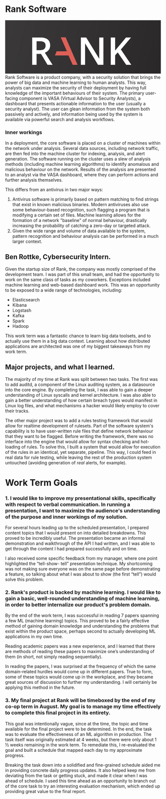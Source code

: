 # Rank Software

![Rank Logo][rank-logo]  
Rank Software is a product company, with a security solution that brings the power of big data and machine learning to human analysts. This way, analysts can maximize the security of their deployment by having full knowledge of the important behaviours of their system. The primary user-facing component is VASA (Virtual Advisor to Security Analysts), a dashboard that presents actionable information to the user (usually a security analyst). The user can glean information from the system both passively and actively, and information being used by the system is available via powerful search and analysis workflows.

### Inner workings
In a deployment, the core software is placed on a cluster of machines within the network under analysis. Several data sources, including network traffic, are then fed into the machine cluster for indexing, analysis, and alert generation. The software running on the cluster uses a slew of analysis methods (including machine learning algorithms) to identify anomalous and malicious behaviour on the network. Results of the analysis are presented to an analyst via the VASA dashboard, where they can perform actions and further analysis themselves.

This differs from an antivirus in two major ways:
1. Antivirus software is primarily based on pattern matching to find strings that exist in known malicious binaries. Modern antiviruses also use some behaviour-based recognition, such flagging a program that is modifying a certain set of files. Machine learning allows for the formation of a network "baseline" of normal behaviour, drastically increasing the probability of catching a zero-day or targeted attack.
2. Given the wide range and volume of data available to the system, pattern recognition and behaviour analysis can be performed in a much larger context.

## Ben Rottke, Cybersecurity Intern.
Given the startup size of Rank, the company was mostly comprised of the development team. I was part of this small team, and had the opportunity to work on the same class of tasks as my coworkers. Exceptions included machine learning and web-based dashboard work. This was an opportunity to be exposed to a wide range of technologies, including:
+ Elasticsearch
+ Kibana
+ Logstash
+ Kafka
+ Spark
+ Hadoop

This work term was a fantastic chance to learn big data toolsets, and to actually use them in a big data context. Learning about how distributed applications are architected was one of my biggest takeaways from my work term.

## Major projects, and what I learned.
The majority of my time at Rank was split between two tasks. The first was to add auditd, a component of the Linux auditing system, as a datasource into the core engine. By completing the task, I was able to gain a deeper understanding of Linux syscalls and kernel architecture. I was also able to gain a better understanding of how certain breach types would manifest in Linux log files, and what mechanisms a hacker would likely employ to cover their tracks.

The other major project was to add a rules testing framework that would allow for realtime development of rulesets. Part of the software system's capability is to have user-written rule files that define network behaviour that they want to be flagged. Before writing the framework, there was no interface into the engine that would allow for syntax checking and hot-loading of rules. To solve this, I built a system that would allow for execution of the rules in an identical, yet separate, pipeline. This way, I could feed in real data for rule testing, while leaving the rest of the production system untouched (avoiding generation of _real_ alerts, for example).

# Work Term Goals

### 1. I would like to improve my presentational skills, specifically with respect to verbal communication. In running a presentation, I want to maximize the audience's understanding of the purpose and inner workings of my solution.

For several hours leading up to the scheduled presentation, I prepared content topics that I would present on into detailed breakdowns. This proved to be incredibly useful. The presentation became an informal demonstration and walkthrough of the API I had written, and I was able to get through the content I had prepared successfully and on time.

I also received some specific feedback from my manager, where one point highlighted the “tell-show- tell” presentation technique. My shortcoming was not making sure everyone was on the same page before demonstrating a feature, so talking about what I was about to show (the first “tell”) would solve this problem.

### 2. Rank's product is backed by machine learning. I would like to gain a basic, well-rounded understanding of machine learning, in order to better internalize our product's problem domain.

By the end of the work term, I was successful in reading 7 papers spanning a few ML (machine learning) topics. This proved to be a fairly effective method of gaining domain knowledge and understanding the problems that exist within the product space, perhaps second to actually developing ML applications in my own time.

Reading academic papers was a new experience, and I learned that there are methods of reading these papers to maximize one’s understanding of them (in short, not simply reading sequentially).

In reading the papers, I was surprised at the frequency of which the same domain-related hurdles would come up in different papers. True to form, some of these topics would come up in the workplace, and they became great sources of discussion to further my understanding. I will certainly be applying this method in the future.

### 3. My final project at Rank will be timeboxed by the end of my co-op term in August. My goal is to manage my time effectively to complete this final project in its entirety.

This goal was intentionally vague, since at the time, the topic and time available for the final project were to be determined. In the end, the task was to evaluate the effectiveness of an ML algorithm in production. The task itself was originally estimated at 4 weeks, but there were only about 1 ½ weeks remaining in the work term. To remediate this, I re-evaluated the goal and built a schedule that mapped each day to my approximate progress.

Breaking the task down into a solidified and fine-grained schedule aided me in providing concrete daily progress updates. It also helped keep me from deviating from the task or getting stuck, and made it clear when I was ahead of schedule. I used this time ahead as an opportunity to branch out of the core task to try an interesting evaluation mechanism, which ended up providing great value to the final report.

[rank-logo]: rank-logo.png "Rank Logo"
